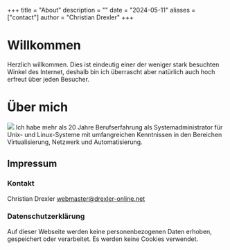 +++
title = "About"
description = ""
date = "2024-05-11"
aliases = ["contact"]
author = "Christian Drexler"
+++

# Willkommen

Herzlich willkommen. Dies ist eindeutig einer der weniger stark besuchten Winkel des Internet, deshalb bin ich überrascht aber natürlich auch hoch erfreut über jeden Besucher.

# Über mich

![](/images/portrait-vintage.png)
Ich habe mehr als 20 Jahre Berufserfahrung als Systemadministrator für Unix- und Linux-Systeme mit umfangreichen Kenntnissen in den  Bereichen Virtualisierung, Netzwerk und Automatisierung.

## Impressum

### Kontakt

Christian Drexler <webmaster@drexler-online.net>

### Datenschutzerklärung

Auf dieser Webseite werden keine personenbezogenen Daten erhoben, gespeichert oder verarbeitet. Es werden keine Cookies verwendet.



